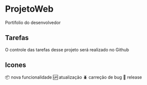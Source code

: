 # ProjetoWeb

Portifolio do desenvolvedor

## Tarefas
O controle das tarefas desse projeto será realizado no Github

## Icones

:package:  nova funcionalidade
:up:   atualização
:beetle:    carreção de bug
:checkered_flag:   release

